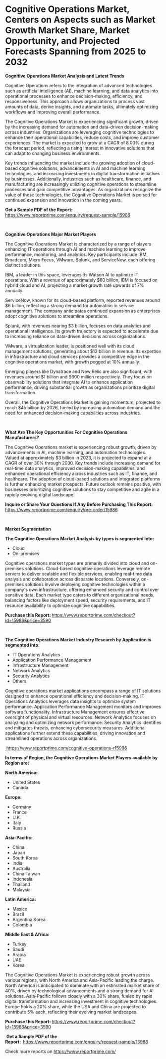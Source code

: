 <p><h1>Cognitive Operations Market, Centers on Aspects such as Market Growth Market Share, Market Opportunity, and Projected Forecasts Spanning from 2025 to 2032</h1></p><p><strong>Cognitive Operations Market Analysis and Latest Trends</strong></p>
<p><p>Cognitive Operations refers to the integration of advanced technologies such as artificial intelligence (AI), machine learning, and data analytics into operational processes to enhance decision-making, efficiency, and responsiveness. This approach allows organizations to process vast amounts of data, derive insights, and automate tasks, ultimately optimizing workflows and improving overall performance.</p><p>The Cognitive Operations Market is experiencing significant growth, driven by the increasing demand for automation and data-driven decision-making across industries. Organizations are leveraging cognitive technologies to enhance their operational capabilities, reduce costs, and improve customer experiences. The market is expected to grow at a CAGR of 8.00% during the forecast period, reflecting a rising interest in innovative solutions that can adapt to changing business environments.</p><p>Key trends influencing the market include the growing adoption of cloud-based cognitive solutions, advancements in AI and machine learning technologies, and increasing investments in digital transformation initiatives by businesses. Additionally, industries such as healthcare, finance, and manufacturing are increasingly utilizing cognitive operations to streamline processes and gain competitive advantages. As organizations recognize the value of these technologies, the Cognitive Operations Market is poised for continued expansion and innovation in the coming years.</p></p>
<p><strong>Get a Sample PDF of the Report:&nbsp;</strong> <a href="https://www.reportprime.com/enquiry/request-sample/15986?utm_campaign=2734&utm_medium=2&utm_source=Github&utm_content=ia&utm_term=20032025&utm_id=cognitive-operations">https://www.reportprime.com/enquiry/request-sample/15986</a></p>
<p>&nbsp;</p>
<p><strong>Cognitive Operations Major Market Players</strong></p>
<p><p>The Cognitive Operations Market is characterized by a range of players enhancing IT operations through AI and machine learning to improve performance, monitoring, and analytics. Key participants include IBM, Broadcom, Micro Focus, VMware, Splunk, and ServiceNow, each offering distinct solutions.</p><p>IBM, a leader in this space, leverages its Watson AI to optimize IT operations. With a revenue of approximately $60 billion, IBM is focused on hybrid cloud and AI, projecting a market growth rate upwards of 7% annually. </p><p>ServiceNow, known for its cloud-based platform, reported revenues around $6 billion, reflecting a strong demand for automation in service management. The company anticipates continued expansion as enterprises adopt cognitive solutions to streamline operations.</p><p>Splunk, with revenues nearing $3 billion, focuses on data analytics and operational intelligence. Its growth trajectory is expected to accelerate due to increasing reliance on data-driven decisions across organizations. </p><p>VMware, a virtualization leader, is positioned well with its cloud management solutions, generating about $13 billion in revenue. Its expertise in infrastructure and cloud services provides a competitive edge in the cognitive operations market, with growth pegged at 10% annually.</p><p>Emerging players like Dynatrace and New Relic are also significant, with revenues around $1 billion and $600 million respectively. They focus on observability solutions that integrate AI to enhance application performance, driving substantial growth as organizations prioritize digital transformation.</p><p>Overall, the Cognitive Operations Market is gaining momentum, projected to reach $45 billion by 2026, fueled by increasing automation demand and the need for enhanced decision-making capabilities across industries.</p></p>
<p>&nbsp;</p>
<p><strong>What Are The Key Opportunities For Cognitive Operations Manufacturers?</strong></p>
<p><p>The Cognitive Operations market is experiencing robust growth, driven by advancements in AI, machine learning, and automation technologies. Valued at approximately $3 billion in 2023, it is projected to expand at a CAGR of over 30% through 2030. Key trends include increasing demand for real-time data analytics, improved decision-making capabilities, and enhanced operational efficiency across industries such as IT, finance, and healthcare. The adoption of cloud-based solutions and integrated platforms is further enhancing market prospects. Future outlook remains positive, with businesses prioritizing cognitive solutions to stay competitive and agile in a rapidly evolving digital landscape.</p></p>
<p><strong>Inquire or Share Your Questions If Any Before Purchasing This Report:</strong> <a href="https://www.reportprime.com/enquiry/pre-order/15986?utm_campaign=2734&utm_medium=2&utm_source=Github&utm_content=ia&utm_term=20032025&utm_id=cognitive-operations">https://www.reportprime.com/enquiry/pre-order/15986</a></p>
<p>&nbsp;</p>
<p><strong>Market Segmentation</strong></p>
<p><strong>The Cognitive Operations Market Analysis by types is segmented into:</strong></p>
<p><ul><li>Cloud</li><li>On-premises</li></ul></p>
<p><p>Cognitive operations market types are primarily divided into cloud and on-premises solutions. Cloud-based cognitive operations leverage remote servers to deliver scalable and flexible services, enabling real-time data analysis and collaboration across disparate locations. Conversely, on-premises solutions involve deploying cognitive technologies within a company's own infrastructure, offering enhanced security and control over sensitive data. Each market type caters to different organizational needs, balancing factors like deployment speed, security requirements, and IT resource availability to optimize cognitive capabilities.</p></p>
<p><strong>Purchase this Report:&nbsp;</strong><a href="https://www.reportprime.com/checkout?id=15986&price=3590&utm_campaign=2734&utm_medium=2&utm_source=Github&utm_content=ia&utm_term=20032025&utm_id=cognitive-operations">https://www.reportprime.com/checkout?id=15986&price=3590</a></p>
<p>&nbsp;</p>
<p><strong>The Cognitive Operations Market Industry Research by Application is segmented into:</strong></p>
<p><ul><li>IT Operations Analytics</li><li>Application Performance Management</li><li>Infrastructure Management</li><li>Network Analytics</li><li>Security Analytics</li><li>Others</li></ul></p>
<p><p>Cognitive operations market applications encompass a range of IT solutions designed to enhance operational efficiency and decision-making. IT Operations Analytics leverages data insights to optimize system performance. Application Performance Management monitors and improves software functionality. Infrastructure Management ensures effective oversight of physical and virtual resources. Network Analytics focuses on analyzing and optimizing network performance. Security Analytics identifies and mitigates threats, enhancing cybersecurity measures. Additional applications further extend these capabilities, driving innovation and streamlined operations across organizations.</p></p>
<p><a href="https://www.reportprime.com/cognitive-operations-r15986?utm_campaign=2734&utm_medium=2&utm_source=Github&utm_content=ia&utm_term=20032025&utm_id=cognitive-operations">&nbsp;https://www.reportprime.com/cognitive-operations-r15986</a></p>
<p><strong>In terms of Region, the Cognitive Operations Market Players available by Region are:</strong></p>
<p>
    <p> <strong> North America: </strong>
        <ul>
            <li>United States</li>
            <li>Canada</li>
        </ul>
        </p> 
    <p> <strong> Europe: </strong>
        <ul>
            <li>Germany</li>
            <li>France</li>
            <li>U.K.</li>
            <li>Italy</li>
            <li>Russia</li>
        </ul>
        </p> 
    <p> <strong> Asia-Pacific: </strong>
        <ul>
            <li>China</li>
            <li>Japan</li>
            <li>South Korea</li>
            <li>India</li>
            <li>Australia</li>
            <li>China Taiwan</li>
            <li>Indonesia</li>
            <li>Thailand</li>
            <li>Malaysia</li>
        </ul>
        </p> 
    <p> <strong> Latin America: </strong>
        <ul>
            <li>Mexico</li>
            <li>Brazil</li>
            <li>Argentina Korea</li>
            <li>Colombia</li>
        </ul>
        </p> 
    <p> <strong> Middle East & Africa: </strong>
        <ul>
            <li>Turkey</li>
            <li>Saudi</li>
            <li>Arabia</li>
            <li>UAE</li>
            <li>Korea</li>
        </ul>
    </p>
    </p>
<p><p>The Cognitive Operations Market is experiencing robust growth across various regions, with North America and Asia-Pacific leading the charge. North America is anticipated to dominate with an estimated market share of 40%, driven by technological advancements and a strong demand for AI solutions. Asia-Pacific follows closely with a 30% share, fueled by rapid digital transformation and increasing investment in cognitive technologies. Europe holds a 20% share, while the USA and China are projected to contribute 5% each, reflecting their evolving market landscapes.</p></p>
<p><strong>Purchase this Report: </strong><a href="https://www.reportprime.com/checkout?id=15986&price=3590&utm_campaign=2734&utm_medium=2&utm_source=Github&utm_content=ia&utm_term=20032025&utm_id=cognitive-operations">https://www.reportprime.com/checkout?id=15986&price=3590</a></p>
<p>&nbsp;<strong>Get a Sample PDF of the Report:&nbsp;&nbsp;</strong><a href="https://www.reportprime.com/enquiry/request-sample/15986?utm_campaign=2734&utm_medium=2&utm_source=Github&utm_content=ia&utm_term=20032025&utm_id=cognitive-operations">https://www.reportprime.com/enquiry/request-sample/15986</a></p>
<p><strong></strong></p>
<p>Check more reports on <a href="https://www.reportprime.com/?utm_campaign=2734&utm_medium=2&utm_source=Github&utm_content=ia&utm_term=20032025&utm_id=cognitive-operations">https://www.reportprime.com/</a></p>